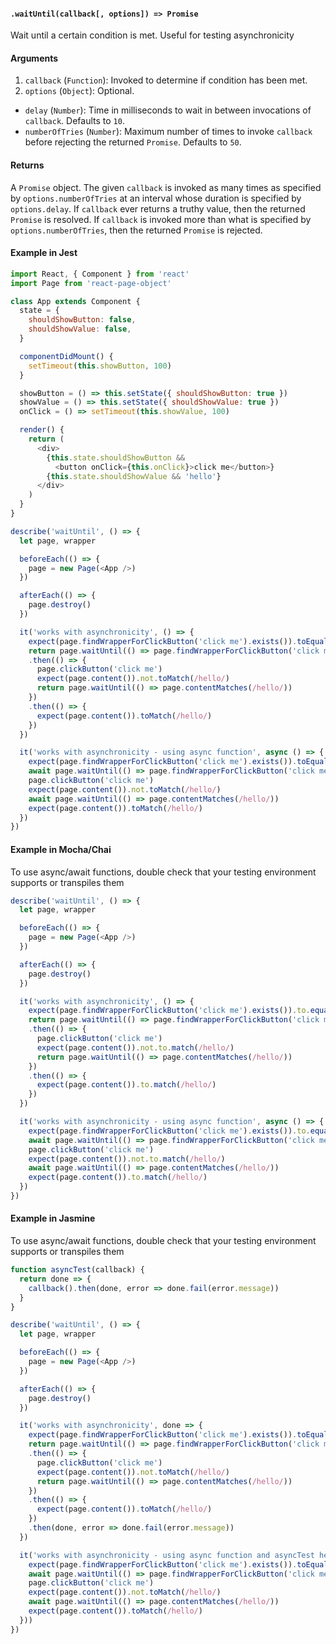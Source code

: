 #### `.waitUntil(callback[, options]) => Promise`
Wait until a certain condition is met. Useful for testing asynchronicity

#### Arguments
1. `callback` (`Function`): Invoked to determine if condition has been met.
2. `options` (`Object`): Optional.
  * `delay` (`Number`): Time in milliseconds to wait in between invocations of
    `callback`. Defaults to `10`.
  * `numberOfTries` (`Number`): Maximum number of times to invoke `callback`
    before rejecting the returned `Promise`. Defaults to `50`.

#### Returns

A `Promise` object. The given `callback` is invoked as many times as specified
by `options.numberOfTries` at an interval whose duration is specified by
`options.delay`. If `callback` ever returns a truthy value, then the returned
`Promise` is resolved. If `callback` is invoked more than what is specified by
`options.numberOfTries`, then the returned `Promise` is rejected.

#### Example in Jest

```js
import React, { Component } from 'react'
import Page from 'react-page-object'

class App extends Component {
  state = {
    shouldShowButton: false,
    shouldShowValue: false,
  }

  componentDidMount() {
    setTimeout(this.showButton, 100)
  }

  showButton = () => this.setState({ shouldShowButton: true })
  showValue = () => this.setState({ shouldShowValue: true })
  onClick = () => setTimeout(this.showValue, 100)

  render() {
    return (
      <div>
        {this.state.shouldShowButton &&
          <button onClick={this.onClick}>click me</button>}
        {this.state.shouldShowValue && 'hello'}
      </div>
    )
  }
}

describe('waitUntil', () => {
  let page, wrapper

  beforeEach(() => {
    page = new Page(<App />)
  })

  afterEach(() => {
    page.destroy()
  })

  it('works with asynchronicity', () => {
    expect(page.findWrapperForClickButton('click me').exists()).toEqual(false)
    return page.waitUntil(() => page.findWrapperForClickButton('click me').exists())
    .then(() => {
      page.clickButton('click me')
      expect(page.content()).not.toMatch(/hello/)
      return page.waitUntil(() => page.contentMatches(/hello/))
    })
    .then(() => {
      expect(page.content()).toMatch(/hello/)
    })
  })

  it('works with asynchronicity - using async function', async () => {
    expect(page.findWrapperForClickButton('click me').exists()).toEqual(false)
    await page.waitUntil(() => page.findWrapperForClickButton('click me').exists())
    page.clickButton('click me')
    expect(page.content()).not.toMatch(/hello/)
    await page.waitUntil(() => page.contentMatches(/hello/))
    expect(page.content()).toMatch(/hello/)
  })
})
```

#### Example in Mocha/Chai
To use async/await functions, double check that your testing environment supports or transpiles them

```js
describe('waitUntil', () => {
  let page, wrapper

  beforeEach(() => {
    page = new Page(<App />)
  })

  afterEach(() => {
    page.destroy()
  })

  it('works with asynchronicity', () => {
    expect(page.findWrapperForClickButton('click me').exists()).to.equal(false)
    return page.waitUntil(() => page.findWrapperForClickButton('click me').exists())
    .then(() => {
      page.clickButton('click me')
      expect(page.content()).not.to.match(/hello/)
      return page.waitUntil(() => page.contentMatches(/hello/))
    })
    .then(() => {
      expect(page.content()).to.match(/hello/)
    })
  })

  it('works with asynchronicity - using async function', async () => {
    expect(page.findWrapperForClickButton('click me').exists()).to.equal(false)
    await page.waitUntil(() => page.findWrapperForClickButton('click me').exists())
    page.clickButton('click me')
    expect(page.content()).not.to.match(/hello/)
    await page.waitUntil(() => page.contentMatches(/hello/))
    expect(page.content()).to.match(/hello/)
  })
})
```

#### Example in Jasmine
To use async/await functions, double check that your testing environment supports or transpiles them

```js
function asyncTest(callback) {
  return done => {
    callback().then(done, error => done.fail(error.message))
  }
}

describe('waitUntil', () => {
  let page, wrapper

  beforeEach(() => {
    page = new Page(<App />)
  })

  afterEach(() => {
    page.destroy()
  })

  it('works with asynchronicity', done => {
    expect(page.findWrapperForClickButton('click me').exists()).toEqual(false)
    return page.waitUntil(() => page.findWrapperForClickButton('click me').exists())
    .then(() => {
      page.clickButton('click me')
      expect(page.content()).not.toMatch(/hello/)
      return page.waitUntil(() => page.contentMatches(/hello/))
    })
    .then(() => {
      expect(page.content()).toMatch(/hello/)
    })
    .then(done, error => done.fail(error.message))
  })

  it('works with asynchronicity - using async function and asyncTest helper method', asyncTest(async () => {
    expect(page.findWrapperForClickButton('click me').exists()).toEqual(false)
    await page.waitUntil(() => page.findWrapperForClickButton('click me').exists())
    page.clickButton('click me')
    expect(page.content()).not.toMatch(/hello/)
    await page.waitUntil(() => page.contentMatches(/hello/))
    expect(page.content()).toMatch(/hello/)
  }))
})
```

